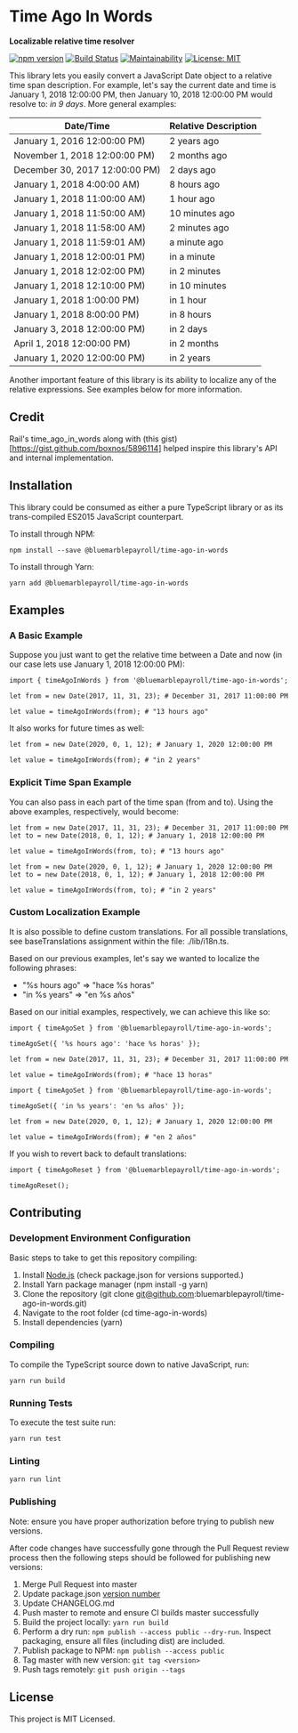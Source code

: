 # Time Ago In Words

**Localizable relative time resolver**

[![npm version](https://badge.fury.io/js/%40bluemarblepayroll%2Ftime-ago-in-words.svg)](https://badge.fury.io/js/%40bluemarblepayroll%2Ftime-ago-in-words) [![Build Status](https://travis-ci.org/bluemarblepayroll/time-ago-in-words.svg?branch=master)](https://travis-ci.org/bluemarblepayroll/time-ago-in-words) [![Maintainability](https://api.codeclimate.com/v1/badges/3411d669b2c7b7c1011f/maintainability)](https://codeclimate.com/github/bluemarblepayroll/time-ago-in-words/maintainability) [![License: MIT](https://img.shields.io/badge/License-MIT-yellow.svg)](https://opensource.org/licenses/MIT)

This library lets you easily convert a JavaScript Date object to a relative time span description.  For example, let's say the
current date and time is January 1, 2018 12:00:00 PM, then January 10, 2018 12:00:00 PM would resolve to: *in 9 days*.  More general examples:

| Date/Time                       | Relative Description |
| ------------------------------- | -------------------- |
| January 1, 2016 12:00:00 PM)    | 2 years ago          |
| November 1, 2018 12:00:00 PM)   | 2 months ago         |
| December 30, 2017 12:00:00 PM)  | 2 days ago           |
| January 1, 2018 4:00:00 AM)     | 8 hours ago          |
| January 1, 2018 11:00:00 AM)    | 1 hour ago           |
| January 1, 2018 11:50:00 AM)    | 10 minutes ago       |
| January 1, 2018 11:58:00 AM)    | 2 minutes ago        |
| January 1, 2018 11:59:01 AM)    | a minute ago         |
| January 1, 2018 12:00:01 PM)    | in a minute          |
| January 1, 2018 12:02:00 PM)    | in 2 minutes         |
| January 1, 2018 12:10:00 PM)    | in 10 minutes        |
| January 1, 2018 1:00:00 PM)     | in 1 hour            |
| January 1, 2018 8:00:00 PM)     | in 8 hours           |
| January 3, 2018 12:00:00 PM)    | in 2 days            |
| April 1, 2018 12:00:00 PM)      | in 2 months          |
| January 1, 2020 12:00:00 PM)    | in 2 years           |

Another important feature of this library is its ability to localize any of the relative expressions.  See examples below for more information.

## Credit

Rail's time_ago_in_words along with (this gist)[https://gist.github.com/boxnos/5896114] helped inspire this library's API and internal implementation.

## Installation

This library could be consumed as either a pure TypeScript library or as its trans-compiled ES2015 JavaScript counterpart.

To install through NPM:

````
npm install --save @bluemarblepayroll/time-ago-in-words
````

To install through Yarn:

````
yarn add @bluemarblepayroll/time-ago-in-words
````

## Examples

### A Basic Example

Suppose you just want to get the relative time between a Date and now (in our case lets use January 1, 2018 12:00:00 PM):

````
import { timeAgoInWords } from '@bluemarblepayroll/time-ago-in-words';

let from = new Date(2017, 11, 31, 23); # December 31, 2017 11:00:00 PM

let value = timeAgoInWords(from); # "13 hours ago"
````

It also works for future times as well:

````
let from = new Date(2020, 0, 1, 12); # January 1, 2020 12:00:00 PM

let value = timeAgoInWords(from); # "in 2 years"
````

### Explicit Time Span Example

You can also pass in each part of the time span (from and to).  Using the above examples, respectively, would become:

````
let from = new Date(2017, 11, 31, 23); # December 31, 2017 11:00:00 PM
let to = new Date(2018, 0, 1, 12); # January 1, 2018 12:00:00 PM

let value = timeAgoInWords(from, to); # "13 hours ago"
````

````
let from = new Date(2020, 0, 1, 12); # January 1, 2020 12:00:00 PM
let to = new Date(2018, 0, 1, 12); # January 1, 2018 12:00:00 PM

let value = timeAgoInWords(from, to); # "in 2 years"
````

### Custom Localization Example

It is also possible to define custom translations.  For all possible translations, see baseTranslations assignment within the file: ./lib/i18n.ts.

Based on our previous examples, let's say we wanted to localize the following phrases:

* "%s hours ago" => "hace %s horas"
* "in %s years" => "en %s años"

Based on our initial examples, respectively, we can achieve this like so:

````
import { timeAgoSet } from '@bluemarblepayroll/time-ago-in-words';

timeAgoSet({ '%s hours ago': 'hace %s horas' });

let from = new Date(2017, 11, 31, 23); # December 31, 2017 11:00:00 PM

let value = timeAgoInWords(from); # "hace 13 horas"
````

````
import { timeAgoSet } from '@bluemarblepayroll/time-ago-in-words';

timeAgoSet({ 'in %s years': 'en %s años' });

let from = new Date(2020, 0, 1, 12); # January 1, 2020 12:00:00 PM

let value = timeAgoInWords(from); # "en 2 años"
````

If you wish to revert back to default translations:

````
import { timeAgoReset } from '@bluemarblepayroll/time-ago-in-words';

timeAgoReset();
````

## Contributing

### Development Environment Configuration

Basic steps to take to get this repository compiling:

1. Install [Node.js](https://nodejs.org) (check package.json for versions supported.)
2. Install Yarn package manager (npm install -g yarn)
3. Clone the repository (git clone git@github.com:bluemarblepayroll/time-ago-in-words.git)
4. Navigate to the root folder (cd time-ago-in-words)
5. Install dependencies (yarn)

### Compiling

To compile the TypeScript source down to native JavaScript, run:

````
yarn run build
````

### Running Tests

To execute the test suite run:

````
yarn run test
````

### Linting

````
yarn run lint
````

### Publishing

Note: ensure you have proper authorization before trying to publish new versions.

After code changes have successfully gone through the Pull Request review process then the following steps should be followed for publishing new versions:

1. Merge Pull Request into master
2. Update package.json [version number](https://semver.org/)
3. Update CHANGELOG.md
4. Push master to remote and ensure CI builds master successfully
5. Build the project locally: `yarn run build`
6. Perform a dry run: `npm publish --access public --dry-run`.  Inspect packaging, ensure all files (including dist) are included.
7. Publish package to NPM: `npm publish --access public`
8. Tag master with new version: `git tag <version>`
9. Push tags remotely: `git push origin --tags`

## License

This project is MIT Licensed.
